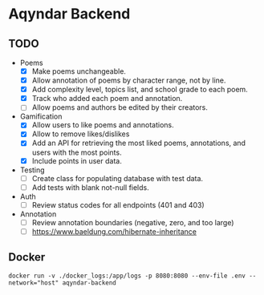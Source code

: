 # Aqyndar Backend

## TODO

- Poems
    - [x] Make poems unchangeable.
    - [x] Allow annotation of poems by character range, not by line.
    - [x] Add complexity level, topics list, and school grade to each poem.
    - [x] Track who added each poem and annotation.
    - [ ] Allow poems and authors be edited by their creators.
- Gamification
    - [x] Allow users to like poems and annotations.
    - [x] Allow to remove likes/dislikes
    - [x] Add an API for retrieving the most liked poems, annotations, and users with the most points.
    - [x] Include points in user data.
- Testing
    - [ ] Create class for populating database with test data.
    - [ ] Add tests with blank not-null fields.
- Auth
    - [ ] Review status codes for all endpoints (401 and 403)
- Annotation
    - [ ] Review annotation boundaries (negative, zero, and too large)
    - [ ] https://www.baeldung.com/hibernate-inheritance

## Docker 

`docker run -v ./docker_logs:/app/logs -p 8080:8080 --env-file .env --network="host" aqyndar-backend`